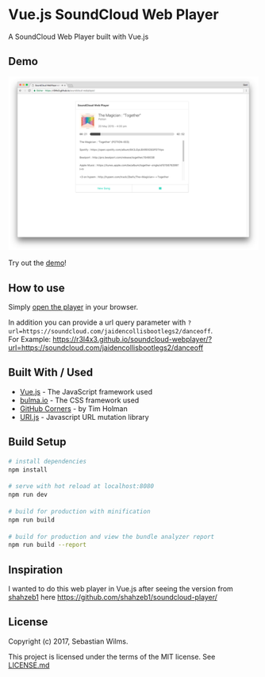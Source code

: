 # Vue.js SoundCloud Web Player

A SoundCloud Web Player built with Vue.js

## Demo

![Screenshot.png](Screenshot.png)

Try out the [demo](https://r3l4x3.github.io/soundcloud-webplayer/)!

## How to use

Simply [open the player](https://r3l4x3.github.io/soundcloud-webplayer/) in your browser.  

In addition you can provide a url query parameter with `?url=https://soundcloud.com/jaidencollisbootlegs2/danceoff`.   
For Example: https://r3l4x3.github.io/soundcloud-webplayer/?url=https://soundcloud.com/jaidencollisbootlegs2/danceoff

## Built With / Used

* [Vue.js](https://vuejs.org/) - The JavaScript framework used
* [bulma.io](http://bulma.io) - The CSS framework used
* [GitHub Corners](https://github.com/tholman/github-corners) - by Tim Holman
* [URI.js](https://github.com/medialize/URI.js) - Javascript URL mutation library

## Build Setup

``` bash
# install dependencies
npm install

# serve with hot reload at localhost:8080
npm run dev

# build for production with minification
npm run build

# build for production and view the bundle analyzer report
npm run build --report
```

## Inspiration

I wanted to do this web player in Vue.js after seeing the version from [shahzeb1](https://github.com/shahzeb1) here https://github.com/shahzeb1/soundcloud-player/

## License

Copyright (c) 2017, Sebastian Wilms.

This project is licensed under the terms of the MIT license. See [LICENSE.md](LICENSE.md)

